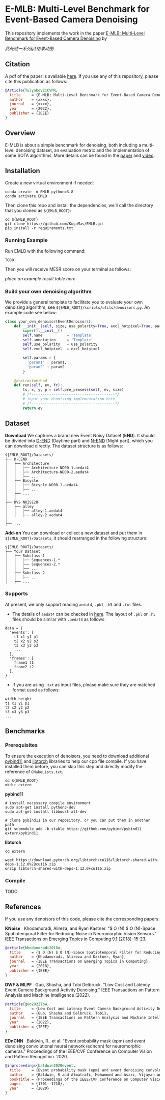 # E-MLB: Multi-Level Benchmark for Event-Based Camera Denoising

This repository implements the work in the paper [E-MLB: Multi-Level Benchmark for Event-Based Camera Denoising](https:xxxx) by 

*此处贴一系列gif结果动图*

## Citation
A pdf of the paper is available [here](https:xxxx). If you use any of this repository, please cite this publication as follows:

```bibtex
@Article{Tulyakov21CVPR,
  title     = {E-MLB: Multi-Level Benchmark for Event-Based Camera Denoising},
  author    = {xxxx},
  journal   = {xxxx},
  year      = {2022},
  publisher = {IEEE}
}
```



## Overview

E-MLB is about a simple benchmark for denoising, both including a multi-level denoising dataset, an evaluation metric and the implementation of some SOTA algorithms. More details can be found in the [paper](https:xxxx) and [video](https:xxxx).



## Installation

Create a new virtual environment if needed:
```
conda create -n EMLB python=3.8
conda activate EMLB
```

Then clone this repo and install the dependencies, we'll call the directory that you cloned as `${EMLB_ROOT}`:
```
cd ${EMLB_ROOT}
git clone https://github.com/KugaMas/EMLB.git
pip install -r requirements.txt
```

### Running Example

Run EMLB with the following command:
```
TODO
```
Then you will receive MESR score on your terminal as follows:

*place an example result table here*

### Build your own denoising algorithm

We provide a general template to facilitate you to evaluate your own denoising algorithm, see `${EMLB_ROOT}/scripts/utils/denoisors.py`. An example code see below:

```python
class your_own_denoisor(EventDenoisors):
    def __init__(self, size, use_polarity=True, excl_hotpixel=True, param1, param2):
        super().__init__()
        self.name           = 'Template'
        self.annotation     = 'Template'
        self.use_polarity   = use_polarity
        self.excl_hotpixel  = excl_hotpixel

        self.params = {
          'param1' : param1,
          'param2' : param2
        }
    
    @abstractmethod
    def run(self, ev, fr):
        ts, x, y, p = self.pre_prosess(self, ev, size)
        # /*--------------------------------------*/
        # input your denoising implementation here
        # /*--------------------------------------*/
        return ev
```

## Dataset

**Download** We captures a brand new Event Noisy Dataset (**END**). It should be divided into [D-END](https://drive.google.com/file/d/1ZatTSewmb-j6RsrJxMWEQIE3Sm1yraK-/view?usp=sharing) (Daytime part) and [N-END](https://drive.google.com/file/d/17ZDhuYdtHui9nqJAfiYYX27omPY7Rpl9/view?usp=sharing) (Night part), which you can download directly. The dataset structure is as follows:

```
${EMLB_ROOT}/Datasets/
├── D-CEND
│   ├── Architecture
│   │   ├── Architecture-ND00-1.aedat4
│   │   ├── Architecture-ND00-2.aedat4
│   │   ├── ...
│   ├── Bicycle
│   │   ├── Bicycle-ND00-1.aedat4
│   │   ├── ...
│   ├── ...
│   |
├── DVS NOISE20
│   ├── alley
│   │   ├── alley-1.aedat4
│   │   ├── alley-2.aedat4
│
├── ...
```

**Add-on** You can download or collect a new dataset and put them in `${EMLB_ROOT}/Datasets`, it should rearranged in the following structure: 

```
${EMLB_ROOT}/Datasets/
├── Your Dataset
│   ├── Subclass-1
│   │   ├── Sequences-1.*
│   │   ├── Sequences-2.*
│   │   ├── ...
│   ├── Subclass-2
│   │   ├── ...
│   ├── ...
```

### Supports
At present, we only support reading `aedat4`, `.pkl`, `.h5` and `.txt` files. 
+ The details of `aedat4` can be checked in [here](https://gitlab.com/inivation/dv/dv-python#open-a-recording-made-with-dv). The layout of `.pkl` or `.h5` files should be similar with `.aedat4` as follows:
```
data = {
  'events': [
    t1 x1 y1 p1
    t2 x2 y2 p2
    t3 x3 y3 p3
    ...
  ],
  'frames': [
    frame1 t1
    frame2 t2
  ],
}
```

+ If you are using `.txt` as input files, please make sure they are matched format used as follows:
```
width height
t1 x1 y1 p1
t2 x2 y2 p2
t3 x3 y3 p3
...
```



## Benchmarks

### Prerequisites

To ensure the execution of denoisors, you need to download additional [pybind11](https://github.com/pybind/pybind11) and [libtorch](https://pytorch.org/) libraries to help our cpp file compile. If you have installed them before, you can skip this step and directly modify the reference of `CMakeLists.txt`.

```
cd ${EMLB_ROOT}
mkdir extern
```

**pybind11**

```
# install necessary compile environment
sudo apt-get install python3-dev
sudo apt-get install libboost-all-dev

# clone pybind11 in our repository, or you can put them in another path
git submodule add -b stable https://github.com/pybind/pybind11 extern/pybind11
```

**libtorch**
```
cd extern

wget https://download.pytorch.org/libtorch/cu116/libtorch-shared-with-deps-1.12.0%2Bcu116.zip
unzip libtorch-shared-with-deps-1.12.0+cu116.zip

```

### Compile

TODO



## References

If you use any denoisors of this code, please cite the corresponding papers:

**KNoise** &nbsp; Khodamoradi, Alireza, and Ryan Kastner. "$ O (N) $ O (N)-Space Spatiotemporal Filter for Reducing Noise in Neuromorphic Vision Sensors." IEEE Transactions on Emerging Topics in Computing 9.1 (2018): 15-23.

```bibtex
@article{khodamoradi2018n,  
  title     = {$ O (N) $ O (N)-Space Spatiotemporal Filter for Reducing Noise in Neuromorphic Vision Sensors},
  author    = {Khodamoradi, Alireza and Kastner, Ryan},
  journal   = {IEEE Transactions on Emerging Topics in Computing},
  year      = {2018},
  publisher = {IEEE}
}
```

**DWF & MLPF** &nbsp; Guo, Shasha, and Tobi Delbruck. "Low Cost and Latency Event Camera Background Activity Denoising." IEEE Transactions on Pattern Analysis and Machine Intelligence (2022).

```bibtex
@article{guo2022low,  
  title     = {Low Cost and Latency Event Camera Background Activity Denoising},
  author    = {Guo, Shasha and Delbruck, Tobi},
  journal   = {IEEE Transactions on Pattern Analysis and Machine Intelligence},
  year      = {2022},
  publisher = {IEEE}
}
```

**EDnCNN** &nbsp; Baldwin, R., et al. "Event probability mask (epm) and event denoising convolutional neural network (edncnn) for neuromorphic cameras." Proceedings of the IEEE/CVF Conference on Computer Vision and Pattern Recognition. 2020.

```bibtex
@inproceedings{baldwin2020event,  
  title     = {Event probability mask (epm) and event denoising convolutional neural network (edncnn) for neuromorphic cameras},
  author    = {Baldwin, R and Almatrafi, Mohammed and Asari, Vijayan and Hirakawa, Keigo},
  booktitle = {Proceedings of the IEEE/CVF Conference on Computer Vision and Pattern Recognition},
  pages     = {1701--1710},
  year      = {2020}
}
```
